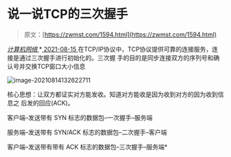 <!--yml
category: 未分类
date: 0001-01-01 00:00:00
--->

# 说一说TCP的三次握手

> 原文：[https://zwmst.com/1594.html](https://zwmst.com/1594.html)

   [ *计算机网络* ](https://zwmst.com/%e8%ae%a1%e7%ae%97%e6%9c%ba%e7%bd%91%e7%bb%9c)*[ <time datetime="2021-08-15T15:32:34+08:00"> 2021-08-15 </time> ](https://zwmst.com/1594.html)  在TCP/IP协议中，TCP协议提供可靠的连接服务，连接是通过三次握手进行初始化的。三次握 手的目的是同步连接双方的序列号和确认号并交换TCP窗口大小信息

![image-20210814132622711](img/0cfed7f0cc1b42219bf6aa47dd713ec2.png)

核心思想：让双方都证实对方能发收。知道对方能收是因为收到对方的因为收到信息之 后发的回应(ACK)。

客户端–发送带有 SYN 标志的数据包–一次握手–服务端

服务端–发送带有 SYN/ACK 标志的数据包–二次握手–客户端

客户端–发送带有带有 ACK 标志的数据包–三次握手–服务端*